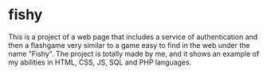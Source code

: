 # fishy

This is a project of a web page that includes a service of authentication and then a flashgame very similar to a game easy to find in the web under the name "Fishy".
The project is totally made by me, and it shows an example of my abilities in HTML, CSS, JS, SQL and PHP languages.
